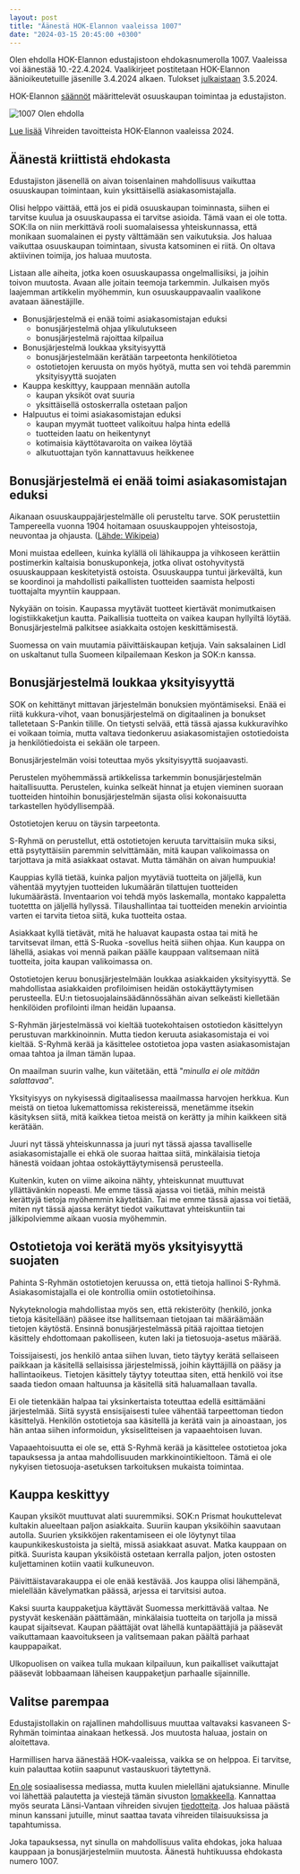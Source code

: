 ```yaml
---
layout: post
title: "Äänestä HOK-Elannon vaaleissa 1007"
date: "2024-03-15 20:45:00 +0300"
---
```


Olen ehdolla HOK-Elannon edustajistoon ehdokasnumerolla 1007. Vaaleissa voi äänestää 10.-22.4.2024. Vaalikirjeet postitetaan HOK-Elannon äänioikeutetuille jäsenille 3.4.2024 alkaen. Tulokset [julkaistaan](https://osuuskauppavaalit.fi/hok-elanto) 3.5.2024.

HOK-Elannon [säännöt](https://cdn.aok.wp.s-cloud.fi/uploads/sites/22/2021/06/29142603/saannot-ja-vaalijarjestys-2021.pdf) määrittelevät osuuskaupan toimintaa ja edustajiston.

![1007 Olen ehdolla](https://misc.karilaalo.fi/vihreat/1007_HOK_vaalit.png)

[Lue lisää](https://www.uudenmaanvihreat.fi/hok-elannon-edustajiston-vaalit-2024/) Vihreiden tavoitteista HOK-Elannon vaaleissa 2024.

## Äänestä kriittistä ehdokasta

Edustajiston jäsenellä on aivan toisenlainen mahdollisuus vaikuttaa osuuskaupan toimintaan, kuin yksittäisellä asiakasomistajalla.

Olisi helppo väittää, että jos ei pidä osuuskaupan toiminnasta, siihen ei tarvitse kuulua ja osuuskaupassa ei tarvitse asioida. Tämä vaan ei ole totta. SOK:lla on niin merkittävä rooli suomalaisessa yhteiskunnassa, että monikaan suomalainen ei pysty välttämään sen vaikutuksia. Jos haluaa vaikuttaa osuuskaupan toimintaan, sivusta katsominen ei riitä. On oltava aktiivinen toimija, jos haluaa muutosta.

Listaan alle aiheita, jotka koen osuuskaupassa ongelmallisiksi, ja joihin toivon muutosta. Avaan alle joitain teemoja tarkemmin. Julkaisen myös laajemman artikkelin myöhemmin, kun osuuskauppavaalin vaalikone avataan äänestäjille.

* Bonusjärjestelmä ei enää toimi asiakasomistajan eduksi
    * bonusjärjestelmä ohjaa ylikulutukseen
    * bonusjärjestelmä rajoittaa kilpailua
* Bonusjärjestelmä loukkaa yksityisyyttä
    * bonusjärjestelmään kerätään tarpeetonta henkilötietoa
    * ostotietojen keruusta on myös hyötyä, mutta sen voi tehdä paremmin yksityisyyttä suojaten
* Kauppa keskittyy, kauppaan mennään autolla
    * kaupan yksiköt ovat suuria
    * yksittäisellä ostoskerralla ostetaan paljon
* Halpuutus ei toimi asiakasomistajan eduksi
    * kaupan myymät tuotteet valikoituu halpa hinta edellä
    * tuotteiden laatu on heikentynyt
    * kotimaisia käyttötavaroita on vaikea löytää
    * alkutuottajan työn kannattavuus heikkenee

## Bonusjärjestelmä ei enää toimi asiakasomistajan eduksi

Aikanaan osuuskauppajärjestelmälle oli perusteltu tarve. SOK perustettiin Tampereella vuonna 1904 hoitamaan osuuskauppojen yhteisostoja, neuvontaa ja ohjausta. ([Lähde: Wikipeia](https://fi.wikipedia.org/wiki/S-ryhmä))

Moni muistaa edelleen, kuinka kylällä oli lähikauppa ja vihkoseen kerättiin postimerkin kaltaisia bonuskuponkeja, jotka olivat ostohyvitystä osuuskauppaan keskitetyistä ostoista. Osuuskauppa tuntui järkevältä, kun se koordinoi ja mahdollisti paikallisten tuotteiden saamista helposti tuottajalta myyntiin kauppaan.

Nykyään on toisin. Kaupassa myytävät tuotteet kiertävät monimutkaisen logistiikkaketjun kautta. Paikallisia tuotteita on vaikea kaupan hyllyiltä löytää. Bonusjärjestelmä palkitsee asiakkaita ostojen keskittämisestä.

Suomessa on vain muutamia päivittäiskaupan ketjuja. Vain saksalainen Lidl on uskaltanut tulla Suomeen kilpailemaan Keskon ja SOK:n kanssa.

## Bonusjärjestelmä loukkaa yksityisyyttä

SOK on kehittänyt mittavan järjestelmän bonuksien myöntämiseksi. Enää ei riitä kukkura-vihot, vaan bonusjärjestelmä on digitaalinen ja bonukset talletetaan S-Pankin tilille. On tietysti selvää, että tässä ajassa kukkuravihko ei voikaan toimia, mutta valtava tiedonkeruu asiakasomistajien ostotiedoista ja henkilötiedoista ei sekään ole tarpeen.

Bonusjärjestelmän voisi toteuttaa myös yksityisyyttä suojaavasti.

Perustelen myöhemmässä artikkelissa tarkemmin bonusjärjestelmän haitallisuutta. Perustelen, kuinka selkeät hinnat ja etujen vieminen suoraan tuotteiden hintoihin bonusjärjestelmän sijasta olisi kokonaisuutta tarkastellen hyödyllisempää.

Ostotietojen keruu on täysin tarpeetonta.

S-Ryhmä on perustellut, että ostotietojen keruuta tarvittaisiin muka siksi, että psytyttäisiin paremmin selvittämään, mitä kaupan valikoimassa on tarjottava ja mitä asiakkaat ostavat. Mutta tämähän on aivan humpuukia!

Kauppias kyllä tietää, kuinka paljon myytäviä tuotteita on jäljellä, kun vähentää myytyjen tuotteiden lukumäärän tilattujen tuotteiden lukumäärästä. Inventaarion voi tehdä myös laskemalla, montako kappaletta tuotettta on jäljellä hyllyssä. Tilaushallintaa tai tuotteiden menekin arviointia varten ei tarvita tietoa siitä, kuka tuotteita ostaa.

Asiakkaat kyllä tietävät, mitä he haluavat kaupasta ostaa tai mitä he tarvitsevat ilman, että S-Ruoka -sovellus heitä siihen ohjaa. Kun kauppa on lähellä, asiakas voi mennä paikan päälle kauppaan valitsemaan niitä tuotteita, joita kaupan valikoimassa on.

Ostotietojen keruu bonusjärjestelmään loukkaa asiakkaiden yksityisyyttä. Se mahdollistaa asiakkaiden profiloimisen heidän ostokäyttäytymisen perusteella. EU:n tietosuojalainsäädännössähän aivan selkeästi kielletään henkilöiden profilointi ilman heidän lupaansa.

S-Ryhmän järjestelmässä voi kieltää tuotekohtaisen ostotiedon käsittelyyn perustuvan markkinoinnin. Mutta tiedon keruuta asiakasomistaja ei voi kieltää. S-Ryhmä kerää ja käsittelee ostotietoa jopa vasten asiakasomistajan omaa tahtoa ja ilman tämän lupaa.

On maailman suurin valhe, kun väitetään, että "_minulla ei ole mitään salattavaa_".

Yksityisyys on nykyisessä digitaalisessa maailmassa harvojen herkkua. Kun meistä on tietoa lukemattomissa rekistereissä, menetämme itsekin käsityksen siitä, mitä kaikkea tietoa meistä on kerätty ja mihin kaikkeen sitä kerätään.

Juuri nyt tässä yhteiskunnassa ja juuri nyt tässä ajassa tavalliselle asiakasomistajalle ei ehkä ole suoraa haittaa siitä, minkälaisia tietoja hänestä voidaan johtaa ostokäyttäytymisensä perusteella.

Kuitenkin, kuten on viime aikoina nähty, yhteiskunnat muuttuvat yllättävänkin nopeasti. Me emme tässä ajassa voi tietää, mihin meistä kerättyjä tietoja myöhemmin käytetään. Tai me emme tässä ajassa voi tietää, miten nyt tässä ajassa kerätyt tiedot vaikuttavat yhteiskuntiin tai jälkipolviemme aikaan vuosia myöhemmin.

## Ostotietoja voi kerätä myös yksityisyyttä suojaten

Pahinta S-Ryhmän ostotietojen keruussa on, että tietoja hallinoi S-Ryhmä. Asiakasomistajalla ei ole kontrollia omiin ostotietoihinsa.

Nykyteknologia mahdollistaa myös sen, että rekisteröity (henkilö, jonka tietoja käsitellään) pääsee itse hallitsemaan tietojaan tai määräämään tietojen käytöstä. Ensinnä bonusjärjestelmässä pitää rajoittaa tietojen käsittely ehdottomaan pakolliseen, kuten laki ja tietosuoja-asetus määrää.

Toissijaisesti, jos henkilö antaa siihen luvan, tieto täytyy kerätä sellaiseen paikkaan ja käsitellä sellaisissa järjestelmissä, joihin käyttäjillä on pääsy ja hallintaoikeus. Tietojen käsittely täytyy toteuttaa siten, että henkilö voi itse saada tiedon omaan haltuunsa ja käsitellä sitä haluamallaan tavalla.

Ei ole tietenkään halpaa tai yksinkertaista toteuttaa edellä esittämääni järjestelmää. Siitä syystä ensisijaisesti tulee vähentää tarpeettoman tiedon käsittelyä. Henkilön ostotietoja saa käsitellä ja kerätä vain ja ainoastaan, jos hän antaa siihen informoidun, yksiselitteisen ja vapaaehtoisen luvan.

Vapaaehtoisuutta ei ole se, että S-Ryhmä kerää ja käsittelee ostotietoa joka tapauksessa ja antaa mahdollisuuden markkinointikieltoon. Tämä ei ole nykyisen tietosuoja-asetuksen tarkoituksen mukaista toimintaa.

## Kauppa keskittyy

Kaupan yksiköt muuttuvat alati suuremmiksi. SOK:n Prismat houkuttelevat kultakin alueeltaan paljon asiakkaita. Suuriin kaupan yksiköihin saavutaan autolla. Suurien yksikköjen rakentamiseen ei ole löytynyt tilaa kaupunkikeskustoista ja sieltä, missä asiakkaat asuvat. Matka kauppaan on pitkä. Suurista kaupan yksiköistä ostetaan kerralla paljon, joten ostosten kuljettaminen kotiin vaatii kulkuneuvon.

Päivittäistavarakauppa ei ole enää kestävää. Jos kauppa olisi lähempänä, mielellään kävelymatkan päässä, arjessa ei tarvitsisi autoa. 

Kaksi suurta kauppaketjua käyttävät Suomessa merkittävää valtaa. Ne pystyvät keskenään päättämään, minkälaisia tuotteita on tarjolla ja missä kaupat sijaitsevat. Kaupan päättäjät ovat lähellä kuntapäättäjiä ja pääsevät vaikuttamaan kaavoitukseen ja valitsemaan pakan päältä parhaat kauppapaikat. 

Ulkopuolisen on vaikea tulla mukaan kilpailuun, kun paikalliset vaikuttajat pääsevät lobbaamaan läheisen kauppaketjun parhaalle sijainnille.

## Valitse parempaa

Edustajistollakin on rajallinen mahdollisuus muuttaa valtavaksi kasvaneen S-Ryhmän toimintaa ainakaan hetkessä. Jos muutosta haluaa, jostain on aloitettava.

Harmillisen harva äänestää HOK-vaaleissa, vaikka se on helppoa. Ei tarvitse, kuin palauttaa kotiin saapunut vastauskuori täytettynä.

[En ole](./internet-on-rikki) sosiaalisessa mediassa, mutta kuulen mielelläni ajatuksianne. Minulle voi lähettää palautetta ja viestejä tämän sivuston [lomakkeella](/misc/contactForm.html). Kannattaa myös seurata Länsi-Vantaan vihreiden sivujen [tiedotteita](https://lansivantaanvihreat.fi). Jos haluaa päästä minun kanssani jutuille, minut saattaa tavata vihreiden tilaisuuksissa ja tapahtumissa.

Joka tapauksessa, nyt sinulla on mahdollisuus valita ehdokas, joka haluaa kauppaan ja bonusjärjestelmiin muutosta. Äänestä huhtikuussa ehdokasta numero 1007.